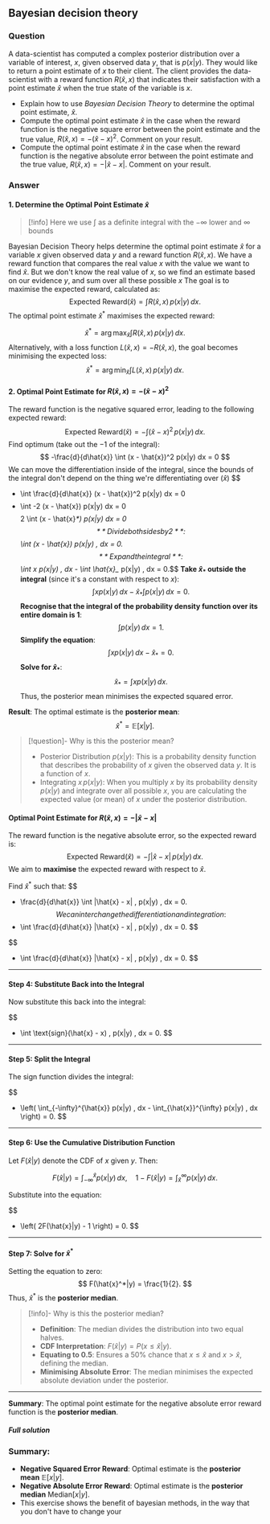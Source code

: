 ## Bayesian decision theory
### Question
A data-scientist has computed a complex posterior distribution over a variable of interest, $x$, given observed data $y$, that is $p(x|y)$. They would like to return a point estimate of $x$ to their client. The client provides the data-scientist with a reward function $R(\hat{x},x)$ that indicates their satisfaction with a point estimate $\hat{x}$ when the true state of the variable is $x$.

  * Explain how to use _Bayesian Decision Theory_ to determine the optimal point estimate, $\hat{x}$.  
  * Compute the optimal point estimate $\hat{x}$ in the case when the reward function is the negative square error between the point estimate and the true value, $R(\hat{x},x) = -(\hat{x}-x)^2$. Comment on your result. 
  * Compute the optimal point estimate $\hat{x}$ in the case when the reward function is the negative absolute error between the point estimate and the true value, $R(\hat{x},x) = -|\hat{x}-x|$. Comment on your result.
### Answer
#### 1. Determine the Optimal Point Estimate $\hat{x}$
> [!info]
> Here we use $\int$ as a definite integral with the $-\infty$ lower and $\infty$ bounds

Bayesian Decision Theory helps determine the optimal point estimate $\hat{x}$ for a variable $x$ given observed data $y$ and a reward function $R(\hat{x}, x)$. We have a reward function that compares the real value $x$ with the value we want to find $\hat{x}$. But we don't know the real value of $x$, so we find an estimate based on our evidence $y$, and sum over all these possible $x$ The goal is to maximise the expected reward, calculated as:
$$\text{Expected Reward}(\hat{x}) = \int R(\hat{x}, x) \, p(x|y) \, dx.$$
The optimal point estimate $\hat{x}^*$ maximises the expected reward:

$$\hat{x}^* = \arg\max_{\hat{x}} \int R(\hat{x}, x) \, p(x|y) \, dx.$$
Alternatively, with a loss function $L(\hat{x}, x) = -R(\hat{x}, x)$, the goal becomes minimising the expected loss:
$$\hat{x}^* = \arg\min_{\hat{x}} \int L(\hat{x}, x) \, p(x|y) \, dx.$$
#### 2. Optimal Point Estimate for $R(\hat{x}, x) = -(\hat{x} - x)^2$
The reward function is the negative squared error, leading to the following expected reward:$$\text{Expected Reward}(\hat{x}) = -\int (\hat{x} - x)^2 \, p(x|y) \, dx.$$Find optimum (take out the $-1$ of the integral):
$$
-\frac{d}{d\hat{x}} \int (x - \hat{x})^2 p(x|y) dx = 0
$$
We can move the differentiation inside of the integral, since the bounds of the integral don't depend on the thing we're differentiating over ($\hat{x}$)
$$
- \int \frac{d}{d\hat{x}} (x - \hat{x})^2 p(x|y) dx = 0
$$
$$
- \int -2 (x - \hat{x}) p(x|y) dx = 0
$$
$$
2 \int (x - \hat{x}_*) p(x|y) dx = 0
$$
**Divide both sides by 2**:$$\int (x - \hat{x}_*) p(x|y) \, dx = 0.$$
**Expand the integral**:$$\int x p(x|y) \, dx - \int \hat{x}_* p(x|y) \, dx = 0.$$
**Take $\hat{x}_*$ outside the integral** (since it's a constant with respect to $x$):$$\int x p(x|y) \, dx - \hat{x}_* \int p(x|y) \, dx = 0.$$
**Recognise that the integral of the probability density function over its entire domain is 1**:
$$\int p(x|y) \, dx = 1.$$
**Simplify the equation**:   $$\int x p(x|y) \, dx - \hat{x}_* = 0.$$**Solve for $\hat{x}_*$**:$$\hat{x}_* = \int x p(x|y) \, dx.$$
Thus, the posterior mean minimises the expected squared error.

**Result**: The optimal estimate is the **posterior mean**:
$$\hat{x}^* = \mathbb{E}[x|y].$$
> [!question]- Why is this the posterior mean?
>  - Posterior Distribution  $p(x|y)$: This is a probability density function that describes the probability of $x$ given the observed data $y$. It is a function of $x$.
>  - Integrating $x \, p(x|y)$: When you multiply $x$ by its probability density $p(x|y)$ and integrate over all possible $x$, you are calculating the expected value (or mean) of $x$ under the posterior distribution.
#### Optimal Point Estimate for $R(\hat{x}, x) = -|\hat{x} - x|$
The reward function is the negative absolute error, so the expected reward is:
$$
\text{Expected Reward}(\hat{x}) = -\int |\hat{x} - x| \, p(x|y) \, dx.
$$
We aim to **maximise** the expected reward with respect to $\hat{x}$.

Find $\hat{x}^*$ such that:
$$
- \frac{d}{d\hat{x}} \int |\hat{x} - x| \, p(x|y) \, dx = 0.
$$
We can interchange the differentiation and integration:
$$
- \int \frac{d}{d\hat{x}} |\hat{x} - x| \, p(x|y) \, dx = 0.
$$

$$
- \int \frac{d}{d\hat{x}} |\hat{x} - x| \, p(x|y) \, dx = 0.
$$
---
#### Step 4: Substitute Back into the Integral

Now substitute this back into the integral:

$$
- \int \text{sign}(\hat{x} - x) \, p(x|y) \, dx = 0.
$$

---

#### Step 5: Split the Integral

The sign function divides the integral:

$$
- \left( \int_{-\infty}^{\hat{x}} p(x|y) \, dx - \int_{\hat{x}}^{\infty} p(x|y) \, dx \right) = 0.
$$

---

#### Step 6: Use the Cumulative Distribution Function

Let $F(\hat{x}|y)$ denote the CDF of $x$ given $y$. Then:

$$
F(\hat{x}|y) = \int_{-\infty}^{\hat{x}} p(x|y) \, dx, \quad 1 - F(\hat{x}|y) = \int_{\hat{x}}^{\infty} p(x|y) \, dx.
$$

Substitute into the equation:

$$
- \left( 2F(\hat{x}|y) - 1 \right) = 0.
$$

---

#### Step 7: Solve for $\hat{x}^*$
Setting the equation to zero:
$$
F(\hat{x}^*|y) = \frac{1}{2}.
$$
Thus, $\hat{x}^*$ is the **posterior median**.
> [!info]- Why is this the posterior median?
> - **Definition**: The median divides the distribution into two equal halves.
> - **CDF Interpretation**: $F(\hat{x}|y) = P(x \leq \hat{x}|y)$.
> - **Equating to 0.5**: Ensures a 50% chance that $x \leq \hat{x}$ and $x > \hat{x}$, defining the median.
> - **Minimising Absolute Error**: The median minimises the expected absolute deviation under the posterior.

---

**Summary**: The optimal point estimate for the negative absolute error reward function is the **posterior median**.

##### Full solution

### Summary:

- **Negative Squared Error Reward**: Optimal estimate is the **posterior mean** $\mathbb{E}[x|y]$.
- **Negative Absolute Error Reward**: Optimal estimate is the **posterior median** $\text{Median}[x|y]$.
- This exercise shows the benefit of bayesian methods, in the way that you don't have to change your 
